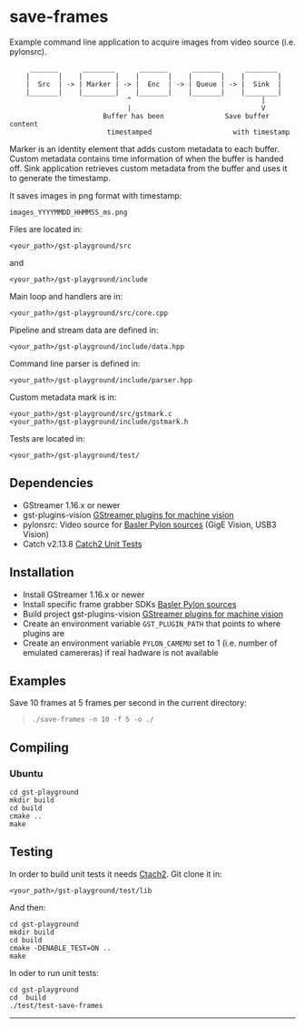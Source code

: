 # save-frames

Example command line application to acquire images from video source (i.e. pylonsrc).

```
     _______      ________      _______      _______      ________
    |       |    |        |    |       |    |       |    |        |
    |  Src  | -> | Marker | -> |  Enc  | -> | Queue | -> |  Sink  |
    |_______|    |________|    |_______|    |_______|    |________|
                             ^                                |
                             |                                V
                       Buffer has been               Save buffer content
                        timestamped                    with timestamp
```

Marker is an identity element that adds custom metadata to each buffer. Custom metadata contains time information of when the buffer is handed off. Sink application retrieves custom metadata from the buffer and uses it to generate the timestamp.

It saves images in png format with timestamp:
```
images_YYYYMMDD_HHMMSS_ms.png
```

Files are located in:
```
<your_path>/gst-playground/src
```
and
```
<your_path>/gst-playground/include
```

Main loop and handlers are in:
```
<your_path>/gst-playground/src/core.cpp
```

Pipeline and stream data are defined in:
```
<your_path>/gst-playground/include/data.hpp
```

Command line parser is defined in:
```
<your_path>/gst-playground/include/parser.hpp
```

Custom metadata mark is in:
```
<your_path>/gst-playground/src/gstmark.c
<your_path>/gst-playground/include/gstmark.h
```

Tests are located in:
```
<your_path>/gst-playground/test/
```

## Dependencies

- GStreamer 1.16.x or newer
- gst-plugins-vision [GStreamer plugins for machine vision][1]
- pylonsrc: Video source for [Basler Pylon sources][2] (GigE Vision, USB3 Vision)
- Catch v2.13.8 [Catch2 Unit Tests][3]

## Installation

- Install GStreamer 1.16.x or newer
- Install specific frame grabber SDKs [Basler Pylon sources][3]
- Build project gst-plugins-vision [GStreamer plugins for machine vision][1]
- Create an environment variable `GST_PLUGIN_PATH` that points to where plugins are
- Create an environment variable `PYLON_CAMEMU` set to 1 (i.e. number of emulated camereras) if real hadware is not available

## Examples

Save 10 frames at 5 frames per second in the current directory:
>`./save-frames -n 10 -f 5 -o ./`

## Compiling

### Ubuntu

```
cd gst-playground
mkdir build
cd build
cmake ..
make
```

## Testing

In order to build unit tests it needs [Ctach2][3]. Git clone it in:
```
<your_path>/gst-playground/test/lib
```

And then:
```
cd gst-playground
mkdir build
cd build
cmake -DENABLE_TEST=ON ..
make
```

In oder to run unit tests:
```
cd gst-playground
cd  build
./test/test-save-frames
```

--------

[1]: https://github.com/joshdoe/gst-plugins-vision
[2]: https://www.baslerweb.com/
[3]: https://github.com/catchorg/Catch2
